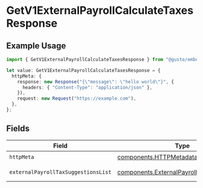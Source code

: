 # GetV1ExternalPayrollCalculateTaxesResponse

## Example Usage

```typescript
import { GetV1ExternalPayrollCalculateTaxesResponse } from "@gusto/embedded-api/models/operations/getv1externalpayrollcalculatetaxes.js";

let value: GetV1ExternalPayrollCalculateTaxesResponse = {
  httpMeta: {
    response: new Response("{\"message\": \"hello world\"}", {
      headers: { "Content-Type": "application/json" },
    }),
    request: new Request("https://example.com"),
  },
};
```

## Fields

| Field                                                                                                  | Type                                                                                                   | Required                                                                                               | Description                                                                                            |
| ------------------------------------------------------------------------------------------------------ | ------------------------------------------------------------------------------------------------------ | ------------------------------------------------------------------------------------------------------ | ------------------------------------------------------------------------------------------------------ |
| `httpMeta`                                                                                             | [components.HTTPMetadata](../../models/components/httpmetadata.md)                                     | :heavy_check_mark:                                                                                     | N/A                                                                                                    |
| `externalPayrollTaxSuggestionsList`                                                                    | [components.ExternalPayrollTaxSuggestions](../../models/components/externalpayrolltaxsuggestions.md)[] | :heavy_minus_sign:                                                                                     | Example response                                                                                       |